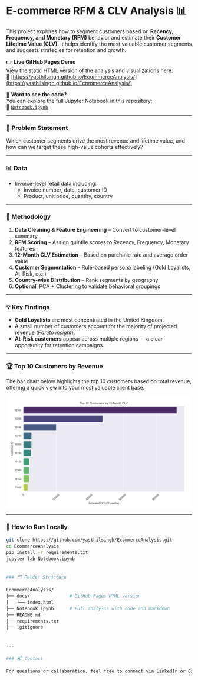 
# E‑commerce RFM & CLV Analysis 📊

This project explores how to segment customers based on **Recency, Frequency, and Monetary (RFM)** behavior and estimate their **Customer Lifetime Value (CLV)**. It helps identify the most valuable customer segments and suggests strategies for retention and growth.

👉 **Live GitHub Pages Demo**  
View the static HTML version of the analysis and visualizations here:  
🔗 [https://yasthilsingh.github.io/EcommerceAnalysis/](https://yasthilsingh.github.io/EcommerceAnalysis/)

🧠 **Want to see the code?**  
You can explore the full Jupyter Notebook in this repository:  
📓 [`Notebook.ipynb`](Notebook.ipynb)

---

### 📌 Problem Statement

Which customer segments drive the most revenue and lifetime value, and how can we target these high-value cohorts effectively?

---

### 📊 Data

- Invoice-level retail data including:
  - Invoice number, date, customer ID
  - Product, unit price, quantity, country

---

### 🧪 Methodology

1. **Data Cleaning & Feature Engineering** – Convert to customer-level summary
2. **RFM Scoring** – Assign quintile scores to Recency, Frequency, Monetary features
3. **12-Month CLV Estimation** – Based on purchase rate and average order value
4. **Customer Segmentation** – Rule-based persona labeling (Gold Loyalists, At-Risk, etc.)
5. **Country-wise Distribution** – Rank segments by geography
6. **Optional**: PCA + Clustering to validate behavioral groupings

---

### 💡 Key Findings

- **Gold Loyalists** are most concentrated in the United Kingdom.
- A small number of customers account for the majority of projected revenue (*Pareto insight*).
- **At-Risk customers** appear across multiple regions — a clear opportunity for retention campaigns.

---

### 🏆 Top 10 Customers by Revenue

The bar chart below highlights the top 10 customers based on total revenue, offering a quick view into your most valuable client base.

![Top 10 Customers](images/Top%2010%20Customers.png)

---

### 🔧 How to Run Locally

```bash
git clone https://github.com/yasthilsingh/EcommerceAnalysis.git
cd EcommerceAnalysis
pip install -r requirements.txt
jupyter lab Notebook.ipynb


### 🗂 Folder Structure

EcommerceAnalysis/
├── docs/               # GitHub Pages HTML version
│   └── index.html
├── Notebook.ipynb      # Full analysis with code and markdown
├── README.md
├── requirements.txt
├── .gitignore


---

### 📬 Contact

For questions or collaboration, feel free to connect via LinkedIn or GitHub.

